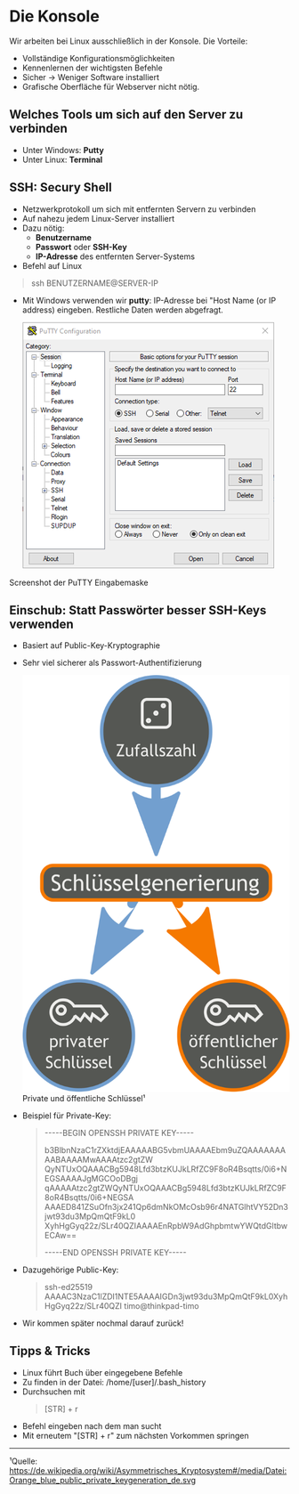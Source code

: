 # Die Konsole

Wir arbeiten bei Linux ausschließlich in der Konsole. Die Vorteile:

- Vollständige Konfigurationsmöglichkeiten
- Kennenlernen der wichtigsten Befehle
- Sicher -> Weniger Software installiert
- Grafische Oberfläche für Webserver nicht nötig.

## Welches Tools um sich auf den Server zu verbinden

- Unter Windows: **Putty**
- Unter Linux: **Terminal**

## SSH: Secury Shell

- Netzwerkprotokoll um sich mit entfernten Servern zu verbinden
- Auf nahezu jedem Linux-Server installiert
- Dazu nötig:
    - **Benutzername**
    - **Passwort** oder **SSH-Key**
    - **IP-Adresse** des entfernten Server-Systems
- Befehl auf Linux
> ssh BENUTZERNAME@SERVER-IP
- Mit Windows verwenden wir **putty**: IP-Adresse bei "Host Name (or IP address) eingeben. Restliche Daten werden abgefragt.

    ![](images/putty.png)

Screenshot der PuTTY Eingabemaske

## Einschub: Statt Passwörter besser SSH-Keys verwenden

- Basiert auf Public-Key-Kryptographie
- Sehr viel sicherer als Passwort-Authentifizierung

    ![](images/Public-key-cryptography.svg)
    Private und öffentliche Schlüssel¹

- Beispiel für Private-Key:
    > -----BEGIN OPENSSH PRIVATE KEY-----
    >
    > b3BlbnNzaC1rZXktdjEAAAAABG5vbmUAAAAEbm9uZQAAAAAAAAABAAAAMwAAAAtzc2gtZW
    QyNTUxOQAAACBg5948Lfd3btzKUJkLRfZC9F8oR4Bsqtts/0i6+NEGSAAAAJgMGCOoDBgj
    qAAAAAtzc2gtZWQyNTUxOQAAACBg5948Lfd3btzKUJkLRfZC9F8oR4Bsqtts/0i6+NEGSA
    AAAED841ZSuOfn3jx241Qp6dmNkOMcOsb96r4NATGlhtVY52Dn3jwt93du3MpQmQtF9kL0
    XyhHgGyq22z/SLr40QZIAAAAEnRpbW9AdGhpbmtwYWQtdGltbwECAw==
    > 
    >-----END OPENSSH PRIVATE KEY-----

- Dazugehörige Public-Key:
    > ssh-ed25519 AAAAC3NzaC1lZDI1NTE5AAAAIGDn3jwt93du3MpQmQtF9kL0XyhHgGyq22z/SLr40QZI timo@thinkpad-timo

- Wir kommen später nochmal darauf zurück!

## Tipps & Tricks

- Linux führt Buch über eingegebene Befehle
- Zu finden in der Datei: /home/[user]/.bash_history
- Durchsuchen mit 
  > [STR] + r
- Befehl eingeben nach dem man sucht
- Mit erneutem "[STR] + r" zum nächsten Vorkommen springen

------
¹Quelle: https://de.wikipedia.org/wiki/Asymmetrisches_Kryptosystem#/media/Datei:Orange_blue_public_private_keygeneration_de.svg